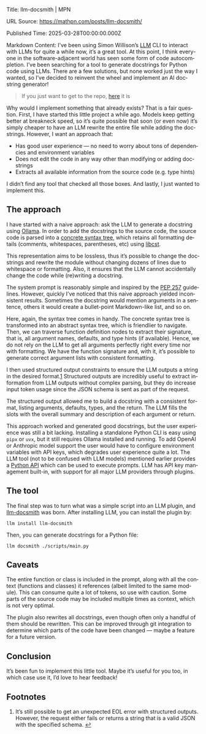 Title: llm-docsmith | MPN

URL Source: https://mathpn.com/posts/llm-docsmith/

Published Time: 2025-03-28T00:00:00.000Z

Markdown Content:
I’ve been using Simon Willi­son’s [LLM](https://llm.datasette.io/en/stable/) CLI to in­ter­act with LLMs for quite a while now, it’s a great tool. At this point, I think every­one in the software-​adjacent world has seen some form of code au­to­com­ple­tion. I’ve been search­ing for a tool to gen­er­ate doc­strings for Python code using LLMs. There are a few so­lu­tions, but none worked just the way I wanted, so I’ve de­cided to rein­vent the wheel and im­ple­ment an AI doc­string gen­er­a­tor!

> If you just want to get to the repo, [here](https://github.com/mathpn/llm-docsmith) it is

Why would I im­ple­ment some­thing that al­ready ex­ists? That is a fair ques­tion. First, I have started this lit­tle project a while ago. Mod­els keep get­ting bet­ter at break­neck speed, so it’s quite pos­si­ble that soon (or even now) it’s sim­ply cheaper to have an LLM rewrite the en­tire file while adding the doc­strings. How­ever, I want an ap­proach that:

*   Has good user ex­pe­ri­ence — no need to worry about tons of de­pen­den­cies and en­vi­ron­ment vari­ables
*   Does not edit the code in any way other than mod­i­fy­ing or adding doc­strings
*   Ex­tracts all avail­able in­for­ma­tion from the source code (e.g. type hints)

I didn’t find any tool that checked all those boxes. And lastly, I just wanted to im­ple­ment this.

The ap­proach[](https://mathpn.com/posts/llm-docsmith/#the-approach)
--------------------------------------------------------------------

I have started with a naive ap­proach: ask the LLM to gen­er­ate a doc­string using [Ol­lama](https://ollama.com/). In order to add the doc­strings to the source code, the source code is parsed into a [con­crete syn­tax tree](https://stackoverflow.com/questions/1888854/what-is-the-difference-between-an-abstract-syntax-tree-and-a-concrete-syntax-tre), which re­tains all for­mat­ting de­tails (com­ments, white­spaces, paren­the­ses, etc) using [libcst](https://pypi.org/project/libcst/).

This rep­re­sen­ta­tion aims to be loss­less, thus it’s pos­si­ble to change the doc­strings and rewrite the mod­ule with­out chang­ing dozens of lines due to white­space or for­mat­ting. Also, it en­sures that the LLM can­not ac­ci­den­tally change the code while (re)writ­ing a doc­string.

The sys­tem prompt is rea­son­ably sim­ple and in­spired by the [PEP 257](https://peps.python.org/pep-0257/) guide­lines. How­ever, quickly I’ve no­ticed that this naive ap­proach yielded in­con­sis­tent re­sults. Some­times the doc­string would men­tion ar­gu­ments in a sen­tence, oth­ers it would cre­ate a bullet-​point Markdown-​like list, and so on.

Here, again, the syn­tax tree comes in handy. The con­crete syn­tax tree is trans­formed into an ab­stract syn­tax tree, which is friend­lier to nav­i­gate. Then, we can tra­verse func­tion de­f­i­n­i­tion nodes to ex­tract their sig­na­ture, that is, all ar­gu­ment names, de­faults, and type hints (if avail­able). Hence, we do not rely on the LLM to get all ar­gu­ments per­fectly right every time nor with for­mat­ting. We have the func­tion sig­na­ture and, with it, it’s pos­si­ble to gen­er­ate cor­rect ar­gu­ment lists with con­sis­tent for­mat­ting.

I then used struc­tured out­put con­straints to en­sure the LLM out­puts a string in the de­sired for­mat.[1](https://mathpn.com/posts/llm-docsmith/#user-content-fn-eol) Struc­tured out­puts are in­cred­i­bly use­ful to ex­tract in­for­ma­tion from LLM out­puts with­out com­plex pars­ing, but they do in­crease input token usage since the JSON schema is sent as part of the re­quest.

The struc­tured out­put al­lowed me to build a doc­string with a con­sis­tent for­mat, list­ing ar­gu­ments, de­faults, types, and the re­turn. The LLM fills the slots with the over­all sum­mary and de­scrip­tion of each ar­gu­ment or re­turn.

This ap­proach worked and gen­er­ated good doc­strings, but the user ex­pe­ri­ence was still a bit lack­ing. In­stalling a stand­alone Python CLI is easy using `pipx` or `uvx`, but it still re­quires Ol­lama in­stalled and run­ning. To add Ope­nAI or An­thropic model sup­port the user would have to con­fig­ure en­vi­ron­ment vari­ables with API keys, which de­grades user ex­pe­ri­ence quite a lot. The LLM tool (not to be con­fused with LLM mod­els) men­tioned ear­lier pro­vides a [Python API](https://llm.datasette.io/en/stable/python-api.html) which can be used to ex­e­cute prompts. LLM has API key man­age­ment built-​in, with sup­port for all major LLM providers through plu­g­ins.

The tool[](https://mathpn.com/posts/llm-docsmith/#the-tool)
-----------------------------------------------------------

The final step was to turn what was a sim­ple script into an LLM plu­gin, and [llm-​docsmith](https://github.com/mathpn/llm-docsmith) was born. After in­stalling LLM, you can in­stall the plu­gin by:

```
llm install llm-docsmith
```

Then, you can gen­er­ate doc­strings for a Python file:

```
llm docsmith ./scripts/main.py
```

Caveats[](https://mathpn.com/posts/llm-docsmith/#caveats)
---------------------------------------------------------

The en­tire func­tion or class is in­cluded in the prompt, along with all the con­text (func­tions and classes) it ref­er­ences (al­beit lim­ited to the same mod­ule). This can con­sume quite a lot of to­kens, so use with cau­tion. Some parts of the source code may be in­cluded mul­ti­ple times as con­text, which is not very op­ti­mal.

The plu­gin also rewrites all doc­strings, even though often only a hand­ful of them should be rewrit­ten. This can be im­proved through git in­te­gra­tion to de­ter­mine which parts of the code have been changed — maybe a fea­ture for a fu­ture ver­sion.

Con­clu­sion[](https://mathpn.com/posts/llm-docsmith/#conclusion)
-----------------------------------------------------------------

It’s been fun to im­ple­ment this lit­tle tool. Maybe it’s use­ful for you too, in which case use it, I’d love to hear feed­back!

Footnotes[](https://mathpn.com/posts/llm-docsmith/#footnote-label)
------------------------------------------------------------------

1.  It’s still pos­si­ble to get an un­ex­pected EOL error with struc­tured out­puts. How­ever, the re­quest ei­ther fails or re­turns a string that is a valid JSON with the spec­i­fied schema. [↩](https://mathpn.com/posts/llm-docsmith/#user-content-fnref-eol)
